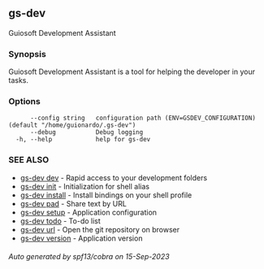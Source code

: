 ## gs-dev

Guiosoft Development Assistant

### Synopsis

Guiosoft Development Assistant is a tool for helping
the developer in your tasks.

### Options

```
      --config string   configuration path (ENV=GSDEV_CONFIGURATION) (default "/home/guionardo/.gs-dev")
      --debug           Debug logging
  -h, --help            help for gs-dev
```

### SEE ALSO

* [gs-dev dev](gs-dev_dev.md)	 - Rapid access to your development folders
* [gs-dev init](gs-dev_init.md)	 - Initialization for shell alias
* [gs-dev install](gs-dev_install.md)	 - Install bindings on your shell profile
* [gs-dev pad](gs-dev_pad.md)	 - Share text by URL
* [gs-dev setup](gs-dev_setup.md)	 - Application configuration
* [gs-dev todo](gs-dev_todo.md)	 - To-do list
* [gs-dev url](gs-dev_url.md)	 - Open the git repository on browser
* [gs-dev version](gs-dev_version.md)	 - Application version

###### Auto generated by spf13/cobra on 15-Sep-2023
